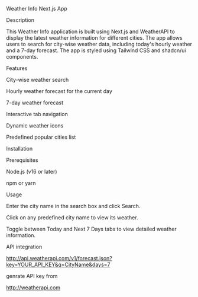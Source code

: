 Weather Info Next.js App

Description

This Weather Info application is built using Next.js and WeatherAPI to display the latest weather information for different cities. The app allows users to search for city-wise weather data, including today's hourly weather and a 7-day forecast. The app is styled using Tailwind CSS and shadcn/ui components.

Features  

City-wise weather search

Hourly weather forecast for the current day

7-day weather forecast

Interactive tab navigation

Dynamic weather icons

Predefined popular cities list

Installation

Prerequisites

Node.js (v16 or later)

npm or yarn

Usage

Enter the city name in the search box and click Search.

Click on any predefined city name to view its weather.

Toggle between Today and Next 7 Days tabs to view detailed weather information.

API integration

http://api.weatherapi.com/v1/forecast.json?key=YOUR_API_KEY&q=CityName&days=7

genrate API key from 

http://weatherapi.com
